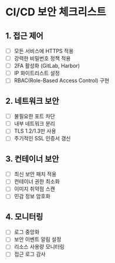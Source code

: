 # CI/CD 보안 체크리스트

## 1. 접근 제어
- [ ] 모든 서비스에 HTTPS 적용
- [ ] 강력한 비밀번호 정책 적용
- [ ] 2FA 활성화 (GitLab, Harbor)
- [ ] IP 화이트리스트 설정
- [ ] RBAC(Role-Based Access Control) 구현

## 2. 네트워크 보안
- [ ] 불필요한 포트 차단
- [ ] 내부 네트워크 분리
- [ ] TLS 1.2/1.3만 사용
- [ ] 주기적인 SSL 인증서 갱신

## 3. 컨테이너 보안
- [ ] 최신 보안 패치 적용
- [ ] 컨테이너 권한 최소화
- [ ] 이미지 취약점 스캔
- [ ] 민감 정보 암호화

## 4. 모니터링
- [ ] 로그 중앙화
- [ ] 보안 이벤트 알림 설정
- [ ] 리소스 사용량 모니터링
- [ ] 접근 로그 감사
